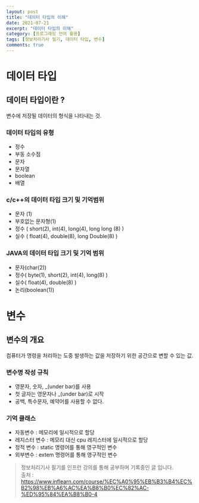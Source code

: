 ```yaml
---
layout: post
title: "데이터 타입의 이해"
date: 2021-07-21
excerpt: "데이터 타입의 이해"
category: [프로그래밍 언어 활용]
tags: [정보처리기사 필기, 데이터 타입, 변수]
comments: true
---
```


# 데이터 타입

## 데이터 타입이란 ?
변수에 저장될 데이터의 형식을 나타내는 것.

### 데이터 타입의 유형
- 정수
- 부동 소수점
- 문자
- 문자열
- boolean
- 배열

### c/c++의 데이터 타입 크기 및 기억범위
- 문자 (1)
- 부호없는 문자형(1)
- 정수 ( short(2), int(4), long(4), long long (8) )
- 실수 ( float(4), double(8), long Double(8) )

### JAVA의 데이터 타입 크기 및 기억 범위
- 문자(char(2))
- 정수( byte(1), short(2), int(4), long(8) )
- 실수( float(4), double(8) )
- 논리(boolean(1))

# 변수
## 변수의 개요
컴퓨터가 명령을 처리하는 도중 발생하는 값을 저장하기 위한 공간으로 변할 수 있는 값.

### 변수명 작성 규칙
- 영문자, 숫자, _(under bar)를 사용
- 첫 글자는 영문자나 _(under bar)로 시작
- 공백, 특수문자, 예약어를 사용할 수 없다.


### 기억 클래스
- 자동변수 : 메모리에 일시적으로 할당
- 레지스터 변수 : 메모리 대신 cpu 레지스터에 일시적으로 할당
- 정적 변수 : static 명령어를 통해 영구적인 변수
- 외부변수 : extem 명령어를 통해 영구적인 변수

> 정보처리기사 필기를 인프런 강의를 통해 공부하며 기록중인 글 입니다. <br>출처 : https://www.inflearn.com/course/%EC%A0%95%EB%B3%B4%EC%B2%98%EB%A6%AC%EA%B8%B0%EC%82%AC-%ED%95%84%EA%B8%B0-4